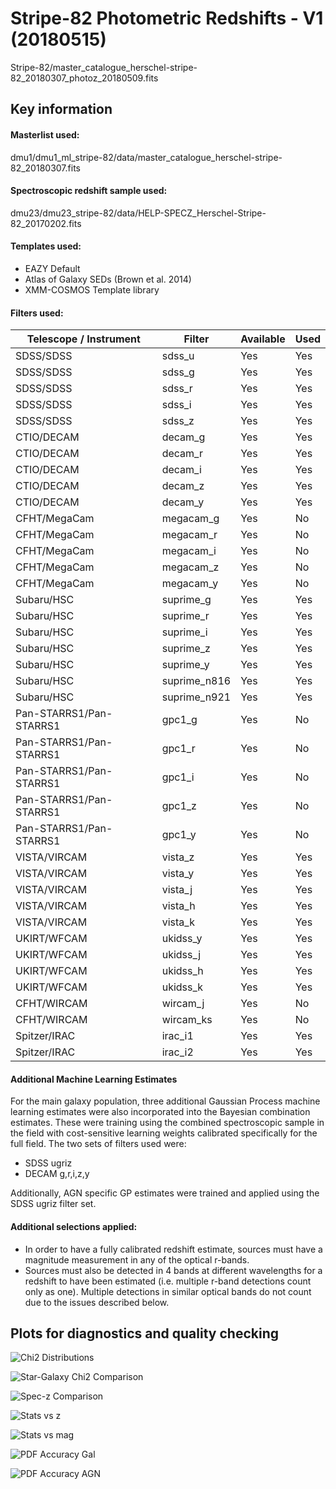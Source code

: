 # Stripe-82 Photometric Redshifts - V1 (20180515)

Stripe-82/master_catalogue_herschel-stripe-82_20180307_photoz_20180509.fits

## Key information

#### Masterlist used:
dmu1/dmu1_ml_stripe-82/data/master_catalogue_herschel-stripe-82_20180307.fits

#### Spectroscopic redshift sample used:
dmu23/dmu23_stripe-82/data/HELP-SPECZ_Herschel-Stripe-82_20170202.fits

#### Templates used:

- EAZY Default
- Atlas of Galaxy SEDs (Brown et al. 2014)
- XMM-COSMOS Template library

#### Filters used:

| Telescope / Instrument | Filter         | Available | Used |
|------------------------|----------------|-----------|------|
| SDSS/SDSS           | sdss_u     | Yes    | Yes   |
| SDSS/SDSS           | sdss_g     | Yes    | Yes   |
| SDSS/SDSS           | sdss_r     | Yes    | Yes   |
| SDSS/SDSS           | sdss_i     | Yes    | Yes   |
| SDSS/SDSS           | sdss_z     | Yes    | Yes   |
| CTIO/DECAM             | decam_g        | Yes    | Yes   |
| CTIO/DECAM             | decam_r        | Yes    | Yes   |
| CTIO/DECAM             | decam_i        | Yes    | Yes   |
| CTIO/DECAM             | decam_z        | Yes    | Yes   |
| CTIO/DECAM             | decam_y        | Yes    | Yes   |
| CFHT/MegaCam           | megacam_g      | Yes    | No    |
| CFHT/MegaCam           | megacam_r      | Yes    | No    |
| CFHT/MegaCam           | megacam_i      | Yes    | No    |
| CFHT/MegaCam           | megacam_z      | Yes    | No    |
| CFHT/MegaCam           | megacam_y      | Yes    | No    |
| Subaru/HSC             | suprime_g      | Yes    | Yes   |
| Subaru/HSC             | suprime_r      | Yes    | Yes   |
| Subaru/HSC             | suprime_i      | Yes    | Yes   |
| Subaru/HSC             | suprime_z      | Yes    | Yes   |
| Subaru/HSC             | suprime_y      | Yes    | Yes   |
| Subaru/HSC             | suprime_n816      | Yes    | Yes   |
| Subaru/HSC             | suprime_n921      | Yes    | Yes   |
| Pan-STARRS1/Pan-STARRS1| gpc1_g         | Yes    | No   |
| Pan-STARRS1/Pan-STARRS1| gpc1_r         | Yes    | No   |
| Pan-STARRS1/Pan-STARRS1| gpc1_i         | Yes    | No   |
| Pan-STARRS1/Pan-STARRS1| gpc1_z         | Yes    | No   |
| Pan-STARRS1/Pan-STARRS1| gpc1_y         | Yes    | No   |
| VISTA/VIRCAM           | vista_z       | Yes    | Yes   |
| VISTA/VIRCAM           | vista_y       | Yes    | Yes   |
| VISTA/VIRCAM           | vista_j       | Yes    | Yes   |
| VISTA/VIRCAM           | vista_h       | Yes    | Yes   |
| VISTA/VIRCAM           | vista_k       | Yes    | Yes   |
| UKIRT/WFCAM           | ukidss_y       | Yes    | Yes   | 
| UKIRT/WFCAM           | ukidss_j       | Yes    | Yes   | 
| UKIRT/WFCAM           | ukidss_h       | Yes    | Yes   | 
| UKIRT/WFCAM           | ukidss_k       | Yes    | Yes   |
| CFHT/WIRCAM           | wircam_j       | Yes    | No    |
| CFHT/WIRCAM           | wircam_ks       | Yes    | No
| Spitzer/IRAC           | irac_i1        | Yes    | Yes   |
| Spitzer/IRAC           | irac_i2        | Yes    | Yes   |


#### Additional Machine Learning Estimates

For the main galaxy population, three additional Gaussian Process machine learning estimates were also incorporated into the Bayesian combination estimates. These were training using the combined spectroscopic sample in the field with cost-sensitive learning weights calibrated specifically for the full field.
The two sets of filters used were:
- SDSS ugriz
- DECAM g,r,i,z,y

Additionally, AGN specific GP estimates were trained and applied using the SDSS ugriz filter set.

#### Additional selections applied:
 - In order to have a fully calibrated redshift estimate, sources must have a magnitude measurement in any of the optical r-bands.
 - Sources must also be detected in 4 bands at different wavelengths for a redshift to have been estimated (i.e. multiple r-band detections count only as one). Multiple detections in similar optical bands do not count due to the issues described below.

## Plots for diagnostics and quality checking

![Chi2 Distributions](plots/dmu24_stripe-82_chi2_distributions.png "$\Chi^{2} Distributions")

![Star-Galaxy Chi2 Comparison](plots/dmu24_stripe-82_chi2_galaxy_star_comparison.png "Star-Galaxy $\Chi^{2} Comparison")

![Spec-z Comparison](plots/dmu24_stripe-82_specz_vs_photz_pz.png "Photometric redshift vs spectroscopic redshift comparison")

![Stats vs z](plots/dmu24_stripe-82_stats_vs_z.png "Photometric redshift statistics as a function of spec-z")

![Stats vs mag](plots/dmu24_stripe-82_stats_vs_mag.png "Photometric redshift statistics as a function of optical magnitude")

![PDF Accuracy Gal](plots/dmu24_stripe-82_pz_accuracy_gal.png "Photometric redshift PDF accuracy for galaxy-like sources")

![PDF Accuracy AGN](plots/dmu24_stripe-82_pz_accuracy_agn.png "Photometric redshift PDF accuracy for identified AGN sources")

